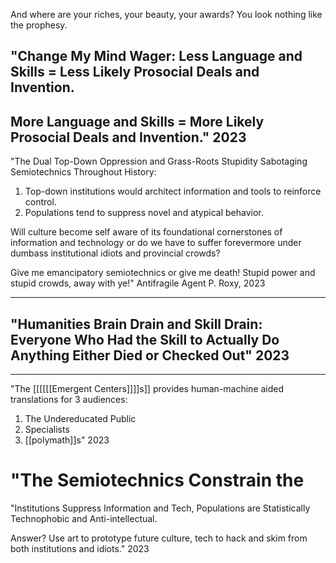 And where are your riches, your beauty, your awards? You look nothing like the prophesy.

## "Change My Mind Wager: Less Language and Skills = Less Likely Prosocial Deals and Invention.
## More Language and Skills = More Likely Prosocial Deals and Invention." 2023





"The Dual Top-Down Oppression and Grass-Roots Stupidity Sabotaging Semiotechnics Throughout History:

1. Top-down institutions would architect information and tools to reinforce control.
2. Populations tend to suppress novel and atypical behavior.

Will culture become self aware of its foundational cornerstones of information and technology or do we have to suffer forevermore under dumbass institutional idiots and provincial crowds? 

Give me emancipatory semiotechnics or give me death! Stupid power and stupid crowds, away with ye!" Antifragile Agent P. Roxy, 2023

---
## "Humanities Brain Drain and Skill Drain: Everyone Who Had the Skill to Actually Do Anything Either Died or Checked Out" 2023

---




"The [[[[[[Emergent Centers]]]]s]] provides human-machine aided translations for 3 audiences:

1. The Undereducated Public
2. Specialists
3. [[polymath]]s" 2023
# "The Semiotechnics Constrain the







"Institutions Suppress Information and Tech, Populations are Statistically Technophobic and Anti-intellectual.

Answer? Use art to prototype future culture, tech to hack and skim from both institutions and idiots." 2023